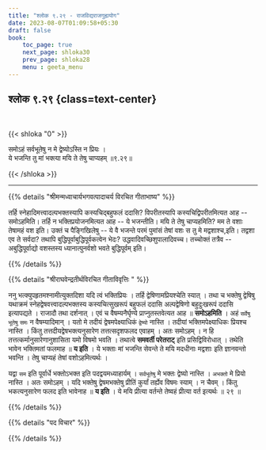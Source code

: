 ```yaml
---
title: "श्लोक ९.२९ - राजविद्यराजगुह्ययोग"
date: 2023-08-07T01:09:58+05:30
draft: false
book:
    toc_page: true
    next_page: shloka30
    prev_page: shloka28
    menu : geeta_menu
---
```




## श्लोक ९.२९  {class=text-center}

<br/>

{{< shloka  "0"  >}}

समोऽहं सर्वभूतेषु न मे द्वेष्योऽस्ति न प्रियः ।   
ये भजन्ति तु मां भक्त्या मयि ते तेषु चाप्यहम् ॥९.२९॥

{{< /shloka >}}

---


{{% details "श्रीमन्मध्वाचार्यभगवत्पादाचर्य विरचित  गीताभाष्य" %}}

तर्हि स्नेहादिमत्त्वादल्पभक्तस्यापि कस्यचिद्बहुफलं 
ददासि? विपरीतस्यापि कस्यचिद्विपरीतमित्यत आह -- 
समोऽहमिति। तर्हि न भक्तिप्रयोजनमित्यत आह -- 
ये भजन्तीति। मयि ते तेषु चाप्यहमिति? मम ते वशाः 
तेषामहं वश इति। उक्तं च पैङ्गिखिलेषु -- ये वै भजन्ते 
परमं पुमांसं तेषां वशः स तु मे मद्वशाश्च,इति। तद्वशा 
एव ते सर्वदा? तथापि बुद्धिपूर्वाबुद्धिपूर्वकत्वेन 
भेदः? उद्धवादिवच्छिशुपालादिवच्च। तच्चोक्तं तत्रैव -- 
अबुद्धिपूर्वाद्यो वशस्तस्य ध्यानात्पुनर्वशो भवते 
बुद्धिपूर्वम् इति।

{{% /details %}}



{{% details "श्रीराघवेन्द्रतीर्थविरचित गीताविवृत्तिः " %}}

ननु भत्क्युपहृतमश्नामीत्युक्तदिशा यदि त्वं भक्तिप्रियः 
। तर्हि द्वेषिणामप्रियश्चेति स्यात्‌ । तथा च भक्तेषु 
द्वेषिषु यथाक्रमं स्नेहद्वेषवत्त्वादल्पभक्तस्य 
कस्यचित्सुखरूपं बहुफलं ददासि अल्पद्वेषिणो 
बहुदुःखरूपं ददासि इत्यापद्यते । 
राजादौ तथा दर्शनात्‌ । एवं च
वैषम्यनैर्घृण्ये प्राप्नुतस्तवेत्यत आह 
॥ **समोऽहमिति** । अहं `सर्वेषु भूतेषु`
`समः` न वैषम्यादिमान्‌ । यतो मे तदीयं 
द्वेषमपेक्ष्याधिकं `द्वेष्यो` नास्ति । 
तदीयां भक्तिमपेक्ष्याधिकः प्रियश्च नास्ति । 
किंतु तत्तदीयद्वेषभक्त्यनुसारेण
तत्तत्सदृशफलद एवाहम्‌ । अतः समोऽहम्‌ । न हि
तत्तत्कर्मानुसारेणानुशासिता यमो विषमो भवति । 
तथात्वे **समवर्ती  परेतराट्‌** इति 
प्रसिद्विविरोधात्‌ । तथेति भावेन भक्तिमतां फलमाह 
॥ **य इति** । ये भक्ताः मां भजन्ति सेवन्ते ते मयि 
मदधीनाः मद्वशाः इति ज्ञानवन्तो भवन्ति । 
तेषु चाप्यहं तेषां वशोऽहमित्यर्थः ।   

यद्वा `सम` इति पूर्वार्धे भक्तोऽभक्त इति 
पदद्वयमध्याहार्यम्‌ । `सर्वभूतेषु` मे भक्तः
द्वेष्यो नास्ति । `अभक्तो` मे प्रियो नास्ति । 
अतः समोऽहम्‌ । यदि भक्तेषु
द्वेषमभक्तेषु प्रीतिं कुर्यां तर्ह्येव विषमः स्याम्‌ । 
न चैवम्‌ । किंतु भकत्यनुसारेण फलद इति भावेनाह ॥ 
**य इति** । ये मयि प्रीत्या वर्तन्ते
तेष्वहं प्रीत्या वर्त इत्यर्थः ॥ २९ ॥

{{% /details %}}



{{% details "पद विचार" %}}


{{% /details %}}
